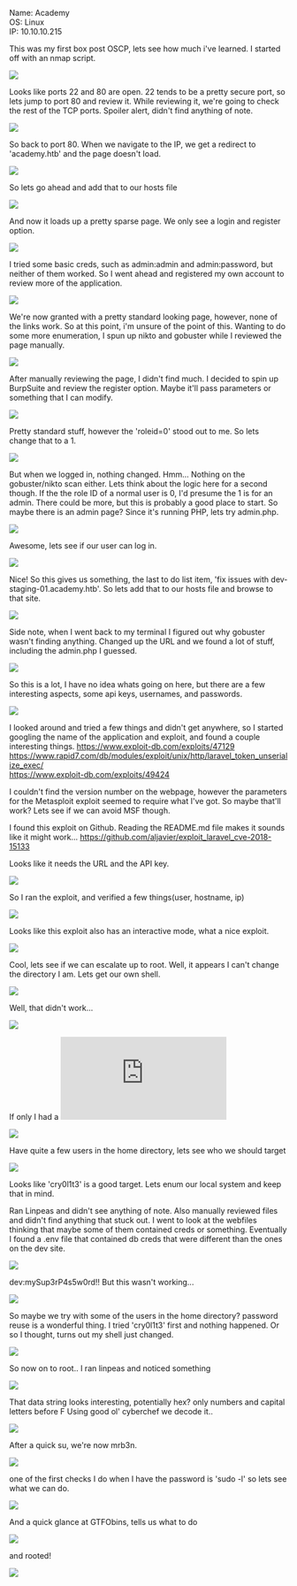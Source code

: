 Name: Academy  
OS: Linux  
IP: 10.10.10.215

This was my first box post OSCP, lets see how much i've learned.  I started off with an nmap script.

![](./Pasted_image_20210303150347.png)

Looks like ports 22 and 80 are open.  22 tends to be a pretty secure port, so lets jump to port 80 and review it.  While reviewing it, we're going to check the rest of the TCP ports. Spoiler alert, didn't find anything of note.

![](./Pasted_image_20210303150713.png)

So back to port 80.  When we navigate to the IP, we get a redirect to 'academy.htb' and the page doesn't load.  

![](./Pasted_image_20210303150824.png)

So lets go ahead and add that to our hosts file

![](./Pasted_image_20210303150917.png)

And now it loads up a pretty sparse page.  We only see a login and register option.

![](./Pasted_image_20210303150946.png)

I tried some basic creds, such as admin:admin and admin:password, but neither of them worked. So I went ahead and registered my own account to review more of the application.

![](./Pasted_image_20210303151200.png)

We're now granted with a pretty standard looking page, however, none of the links work.  So at this point, i'm unsure of the point of this.  Wanting to do some more enumeration, I spun up nikto and gobuster while I reviewed the page manually.

![](./Pasted_image_20210303151938.png)

After manually reviewing the page, I didn't find much.  I decided to spin up BurpSuite and review the register option.  Maybe it'll pass parameters or something that I can modify.

![](./Pasted_image_20210303151628.png)

Pretty standard stuff, however the 'roleid=0' stood out to me. So lets change that to a 1.  

![](./Pasted_image_20210303151654.png)

But when we logged in, nothing changed.  Hmm...  Nothing on the gobuster/nikto scan either.  Lets think about the logic here for a second though.  If the the role ID of a normal user is 0, I'd presume the 1 is for an admin.  There could be more, but this is probably a good place to start.  So maybe there is an admin page?  Since it's running PHP, lets try admin.php.  

![](./Pasted_image_20210303152618.png)

Awesome, lets see if our user can log in.

![](./Pasted_image_20210303152645.png)

Nice!  So this gives us something, the last to do list item, 'fix issues with dev-staging-01.academy.htb'.  So lets add that to our hosts file and browse to that site. 

![](./Pasted_image_20210303152947.png)

Side note, when I went back to my terminal I figured out why gobuster wasn't finding anything.  Changed up the URL and we found a lot of stuff, including the admin.php I guessed.

![](./Pasted_image_20210303153124.png)

So this is a lot, I have no idea whats going on here, but there are a few interesting aspects, some api keys, usernames, and passwords.   

![](./Pasted_image_20210303153420.png)

I looked around and tried a few things and didn't get anywhere, so I started googling the name of the application and exploit, and found a couple interesting things.
https://www.exploit-db.com/exploits/47129  
https://www.rapid7.com/db/modules/exploit/unix/http/laravel_token_unserialize_exec/  
https://www.exploit-db.com/exploits/49424  

I couldn't find the version number on the webpage, however the parameters for the Metasploit exploit seemed to require what I've got.  So maybe that'll work?  Lets see if we can avoid MSF though.

I found this exploit on Github.  Reading the README.md file makes it sounds like it might work...
https://github.com/aljavier/exploit_laravel_cve-2018-15133  

Looks like it needs the URL and the API key.

![](./Pasted_image_20210303154431.png)

So I ran the exploit, and verified a few things(user, hostname, ip)

![](./Pasted_image_20210303154528.png)

Looks like this exploit also has an interactive mode, what a nice exploit.

![](./Pasted_image_20210303154622.png)

Cool, lets see if we can escalate up to root.  Well, it appears I can't change the directory I am. Lets get our own shell.

![](./Pasted_image_20210303154756.png)

Well, that didn't work...

![](./Pasted_image_20210303154831.png)

If only I had a ![reverse shell cheatsheet](https://watisyourpasswd.github.io/misc/RevShellCS.html)

![](./Pasted_image_20210303155014.png)

Have quite a few users in the home directory, lets see who we should target

![](./Pasted_image_20210303155142.png)

Looks like 'cry0l1t3' is a good target.  Lets enum our local system and keep that in mind.

Ran Linpeas and didn't see anything of note.  Also manually reviewed files and didn't find anything that stuck out.  I went to look at the webfiles thinking that maybe some of them contained creds or something. Eventually I found a .env file that contained db creds that were different than the ones on the dev site.

![](./Pasted_image_20210303160538.png)

dev:mySup3rP4s5w0rd!! But this wasn't working...

![](./Pasted_image_20210303160721.png)

So maybe we try with some of the users in the home directory?  password reuse is a wonderful thing.  I tried 'cry0l1t3' first and nothing happened.  Or so I thought, turns out my shell just changed.

![](./Pasted_image_20210303160942.png)

So now on to root..
I ran linpeas and noticed something

![](./Pasted_image_20210303161514.png)

That data string looks interesting, potentially hex?  only numbers and capital letters before F
Using good ol' cyberchef we decode it..

![](./Pasted_image_20210303161632.png)

After a quick su, we're now mrb3n.

![](./Pasted_image_20210303161723.png)

one of the first checks I do when I have the password is 'sudo -l' so lets see what we can do.

![](./Pasted_image_20210303161855.png)

And a quick glance at GTFObins, tells us what to do

![](./Pasted_image_20210303161926.png)

and rooted!

![](./Pasted_image_20210303162005.png)
